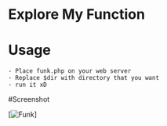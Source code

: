 # Explore My Function

# Usage
	- Place funk.php on your web server
	- Replace $dir with directory that you want
	- run it xD

#Screenshot

[![Funk](https://www.uppic.org/image-3777_59150E72.jpg)]